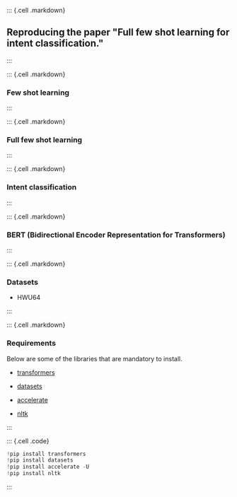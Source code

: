 ::: {.cell .markdown}
## Reproducing the paper "Full few shot learning for intent classification."

:::

::: {.cell .markdown}
### Few shot learning

:::

::: {.cell .markdown}
### Full few shot learning

:::

::: {.cell .markdown}
### Intent classification

:::

::: {.cell .markdown}
### BERT (Bidirectional Encoder Representation for Transformers)

:::

::: {.cell .markdown}
### Datasets
- HWU64

:::

::: {.cell .markdown}
### Requirements
Below are some of the libraries that are mandatory to install.

- [transformers](https://pypi.org/project/transformers/) 

- [datasets](https://pypi.org/project/datasets/)

- [accelerate](https://pypi.org/project/accelerate/)

- [nltk](https://pypi.org/project/nltk/)

:::


::: {.cell .code}
```python
!pip install transformers
!pip install datasets
!pip install accelerate -U
!pip install nltk
```
:::